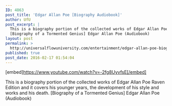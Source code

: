 ```yaml
---
ID: 4863
post_title: 'Edgar Allan Poe [Biography Audiobook]'
author: UfU
post_excerpt: |
  This is a biography portion of the collected works of Edgar Allan Poe Raven Edition and it covers his younger years, the development of his style and works and his death.
  [Biography of a Tormented Genius] Edgar Allan Poe (Audiobook)
layout: post
permalink: >
  http://universalflowuniversity.com/entertainment/edgar-allan-poe-biography-audiobook/
published: true
post_date: 2016-02-17 01:54:04
---
```

[embed]https://www.youtube.com/watch?v=-2fg8UyvfsE[/embed]<br>
<p>This is a biography portion of the collected works of Edgar Allan Poe Raven Edition and it covers his younger years, the development of his style and works and his death.
[Biography of a Tormented Genius] Edgar Allan Poe (Audiobook)</p>
